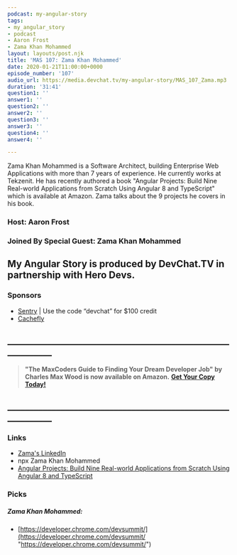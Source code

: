```yaml
---
podcast: my-angular-story
tags:
- my_angular_story
- podcast
- Aaron Frost
- Zama Khan Mohammed
layout: layouts/post.njk
title: 'MAS 107: Zama Khan Mohammed'
date: 2020-01-21T11:00:00+0000
episode_number: '107'
audio_url: https://media.devchat.tv/my-angular-story/MAS_107_Zama.mp3
duration: '31:41'
question1: ''
answer1: ''
question2: ''
answer2: ''
question3: ''
answer3: ''
question4: ''
answer4: ''

---
```

Zama Khan Mohammed is a Software Architect, building Enterprise Web Applications with more than 7 years of experience. He currently works at Tekzenit. He has recently authored a book "Angular Projects: Build Nine Real-world Applications from Scratch Using Angular 8 and TypeScript" which is available at Amazon. Zama talks about the 9 projects he covers in his book.  

### Host: **Aaron Frost**

### Joined By Special Guest: Zama Khan Mohammed

## **My Angular Story is produced by DevChat.TV in partnership with Hero Devs.**

### Sponsors

* [Sentry](http://sentry.io/) | Use the code “devchat” for $100 credit
* [Cachefly](https://www.cachefly.com/)

## **____________________________________________________________**

> **"The MaxCoders Guide to Finding Your Dream Developer Job" by Charles Max Wood is now available on Amazon.** [**Get Your Copy Today!**](https://www.amazon.com/gp/product/B081MBL5C9/ref=as_li_ss_tl?ie=UTF8&linkCode=sl1&tag=devchattv-20&linkId=9d61363241636e2546ef46abba198746&language=en_US)

## **____________________________________________________________**

### Links

* [Zama's LinkedIn](https://www.linkedin.com/in/tracyslee/ "Tracy Lee")
* npx Zama Khan Mohammed
* [Angular Projects: Build Nine Real-world Applications from Scratch Using Angular 8 and TypeScript](https://www.amazon.com/Zama-Khan-Mohammed/e/B07Y32KT5C%3Fref=dbs_a_mng_rwt_scns_share)

### Picks

##### Zama Khan Mohammed:

* [https://developer.chrome.com/devsummit/](https://developer.chrome.com/devsummit/ "https://developer.chrome.com/devsummit/")